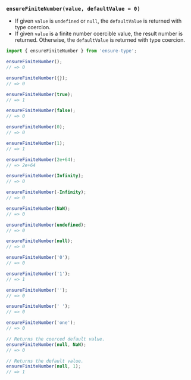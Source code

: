 ### `ensureFiniteNumber(value, defaultValue = 0)`

* If given `value` is `undefined` or `null`, the `defaultValue` is returned with type coercion.
* If given `value` is a finite number coercible value, the result number is returned. Otherwise, the `defaultValue` is returned with type coercion.

```js
import { ensureFiniteNumber } from 'ensure-type';

ensureFiniteNumber();
// => 0

ensureFiniteNumber({});
// => 0

ensureFiniteNumber(true);
// => 1

ensureFiniteNumber(false);
// => 0

ensureFiniteNumber(0);
// => 0

ensureFiniteNumber(1);
// => 1

ensureFiniteNumber(2e+64);
// => 2e+64

ensureFiniteNumber(Infinity);
// => 0

ensureFiniteNumber(-Infinity);
// => 0

ensureFiniteNumber(NaN);
// => 0

ensureFiniteNumber(undefined);
// => 0

ensureFiniteNumber(null);
// => 0

ensureFiniteNumber('0');
// => 0

ensureFiniteNumber('1');
// => 1

ensureFiniteNumber('');
// => 0

ensureFiniteNumber(' ');
// => 0

ensureFiniteNumber('one');
// => 0

// Returns the coerced default value.
ensureFiniteNumber(null, NaN);
// => 0

// Returns the default value.
ensureFiniteNumber(null, 1);
// => 1
```
